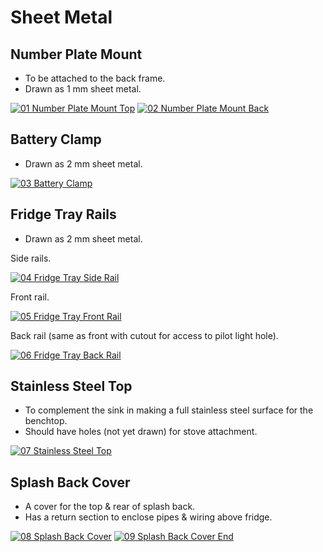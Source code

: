 # Sheet Metal

## Number Plate Mount

* To be attached to the back frame.
* Drawn as 1 mm sheet metal.

[![01 Number Plate Mount Top](Sheet-Metal/01-Number-Plate-Mount-Top.png)](Sheet-Metal/01-Number-Plate-Mount-Top.pdf "01 Number Plate Mount Top")
[![02 Number Plate Mount Back](Sheet-Metal/02-Number-Plate-Mount-Back.png)](Sheet-Metal/02-Number-Plate-Mount-Back.pdf "02 Number Plate Mount Back")

## Battery Clamp

* Drawn as 2 mm sheet metal.

[![03 Battery Clamp](Sheet-Metal/03-Battery-Clamp.png)](Sheet-Metal/03-Battery-Clamp.pdf "03 Battery Clamp")

## Fridge Tray Rails

* Drawn as 2 mm sheet metal.

Side rails.

[![04 Fridge Tray Side Rail](Sheet-Metal/04-Fridge-Tray-Side-Rail.png)](Sheet-Metal/04-Fridge-Tray-Side-Rail.pdf "04 Fridge Tray Side Rail")

Front rail.

[![05 Fridge Tray Front Rail](Sheet-Metal/05-Fridge-Tray-Front-Rail.png)](Sheet-Metal/05-Fridge-Tray-Front-Rail.pdf "05 Fridge Tray Front Rail")

Back rail (same as front with cutout for access to pilot light hole).

[![06 Fridge Tray Back Rail](Sheet-Metal/06-Fridge-Tray-Back-Rail.png)](Sheet-Metal/06-Fridge-Tray-Back-Rail.pdf "06 Fridge Tray Back Rail")

## Stainless Steel Top

* To complement the sink in making a full stainless steel surface for the benchtop.
* Should have holes (not yet drawn) for stove attachment.

[![07 Stainless Steel Top](Sheet-Metal/07-Stainless-Steel-Top.png)](Sheet-Metal/07-Stainless-Steel-Top.pdf "07 Stainless Steel Top")

## Splash Back Cover

* A cover for the top & rear of splash back.
* Has a return section to enclose pipes & wiring above fridge.

[![08 Splash Back Cover](Sheet-Metal/08-Splash-Back-Cover.png)](Sheet-Metal/08-Splash-Back-Cover.pdf "08 Splash Back Cover")
[![09 Splash Back Cover End](Sheet-Metal/09-Splash-Back-Cover-End.png)](Sheet-Metal/09-Splash-Back-Cover-End.pdf "09 Splash Back Cover End")

